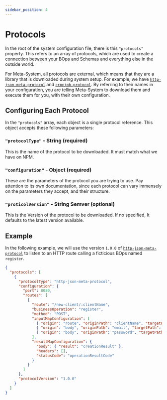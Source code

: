 ```yaml
---
sidebar_position: 4
---
```


# Protocols

In the root of the system configuration file, there is this `"protocols"` property. This refers to an array of protocols, which are used to create a connection between your BOps and Schemas and everything else in the outside world.

For Meta-System, all protocols are external, which means that they are a library that is downloaded during system setup. For example, we have [`http-json-meta-protocol`](https://www.npmjs.com/package/http-json-meta-protocol) and [`cronjob-protocol`](https://www.npmjs.com/package/cronjob-protocol). By referring to their names in your configuration, you are telling Meta-System to download them and execute them for you, with their own configuration.

## Configuring Each Protocol
In the `"protocols"` array, each object is a single protocol reference. This object accepts these following parameters:

### `"protocolType"` - String (required)
This is the name of the protocol to be downloaded. It must match what we have on NPM.

### `"configuration"` - Object (required)
These are the parameters of the protocol you are trying to use. Pay attention to its own documentation, since each protocol can vary immensely on the parameters they accept, and their structure.

### `"proticolVersion"` - String Semver (optional)
This is the Version of the protocol to be downloaded. If no specified, It defaults to the latest version available.

## Example
In the following example, we will use the version `1.0.0` of [`http-json-meta-protocol`](https://www.npmjs.com/package/http-json-meta-protocol) to listen to an HTTP route calling a ficticious BOps named `register`.

```json
{
  "protocols": [
    {
      "protocolType": "http-json-meta-protocol",
      "configuration": {
        "port": 8080,
        "routes": [
          {
            "route": "/new-client/:clientName",
            "businessOperation": "register",
            "method": "POST",
            "inputMapConfiguration": [
              { "origin": "route", "originPath": "clientName", "targetPath": "username" },
              { "origin": "body", "originPath": "email", "targetPath": "email" },
              { "origin": "body", "originPath": "password", "targetPath": "password" }
            ],
            "resultMapConfiguration": {
              "body": { "result": "creationResult" },
              "headers": [],
              "statusCode": "operationResultCode"
            }
          }
        ]
      },
      "protocolVersion": "1.0.0"
    }
  ]
}
```
